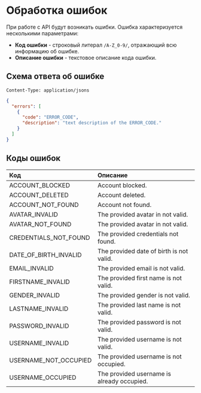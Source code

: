 # Обработка ошибок
При работе с API будут возникать ошибки. Ошибка характеризуется несколькими параметрами:

* **Код ошибки** - строковый литерал ```/A-Z_0-9/```, отражающий всю информацию об ошибке.
* **Описание ошибки** - текстовое описание кода ошибки.

## Схема ответа об ошибке
```http request
Content-Type: application/jsons
```

```json
{
  "errors": [
    {
      "code": "ERROR_CODE",
      "description": "text description of the ERROR_CODE."
    }
  ]
}
```

## Коды ошибок
| Код                   | Описание                                   |
|:----------------------|:-------------------------------------------|
| ACCOUNT_BLOCKED       | Account blocked.                           |
| ACCOUNT_DELETED       | Account deleted.                           |
| ACCOUNT_NOT_FOUND     | Account not found.                         |
| AVATAR_INVALID        | The provided avatar in not valid.          |
| AVATAR_NOT_FOUND      | The provided avatar in not valid.          |
| CREDENTIALS_NOT_FOUND | The provided credentials not found.        |
| DATE_OF_BIRTH_INVALID | The provided date of birth is not valid.   |
| EMAIL_INVALID         | The provided email is not valid.           |
| FIRSTNAME_INVALID     | The provided first name is not valid.      |
| GENDER_INVALID        | The provided gender is not valid.          |
| LASTNAME_INVALID      | The provided last name is not valid.       |
| PASSWORD_INVALID      | The provided password is not valid.        |
| USERNAME_INVALID      | The provided username is not valid.        |
| USERNAME_NOT_OCCUPIED | The provided username is not occupied.     |
| USERNAME_OCCUPIED     | The provided username is already occupied. |
